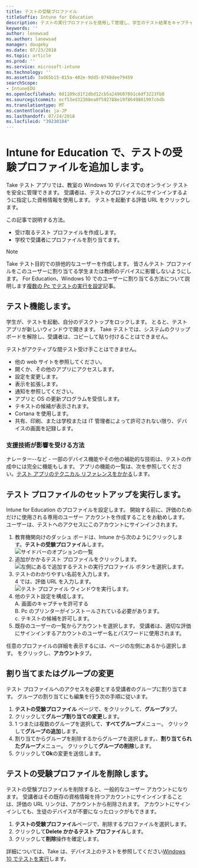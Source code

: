 ```yaml
---
title: テストの受験プロファイル
titleSuffix: Intune for Education
description: テストの実行プロファイルを使用して管理し、学生のテスト結果をキャプチャする方法について説明します。
keywords: ''
author: lenewsad
ms.author: lanewsad
manager: dougeby
ms.date: 07/23/2018
ms.topic: article
ms.prod: ''
ms.service: microsoft-intune
ms.technology: ''
ms.assetid: 3ad65b15-015a-402e-9dd5-0748dee79459
searchScope:
- IntuneEDU
ms.openlocfilehash: 0d1109cd1f2dbd12cb5a249607891c6df3223fb8
ms.sourcegitcommit: ecf53ed32308ea0f592788e19f8649801997cbdb
ms.translationtype: MT
ms.contentlocale: ja-JP
ms.lasthandoff: 07/24/2018
ms.locfileid: "39230104"
---
```

# <a name="add-a-take-a-test-profile-in-intune-for-education"></a>Intune for Education で、テストの受験プロファイルを追加します。

Take テスト アプリでは、教室の Windows 10 デバイスでのオンライン テストを安全に管理できます。  受講者は、テストのプロファイルにサインインするように指定した資格情報を使用します。 テストを起動する評価 URL をクリックします。 
 
この記事で説明する方法。
* 受け取るテスト プロファイルを作成します。
* 学校で受講者にプロファイルを割り当てます。  

> [!NOTE]
> Take テスト目的での排他的なユーザーを作成します。 皆さんテスト プロファイルをこのユーザーに割り当てる学生または教師のデバイスに影響しないようにします。 For Education、Windows 10 でのユーザーに割り当てる方法について説明します[複数の Pc でテストの実行を設定](https://technet.microsoft.com/edu/windows/take-a-test-multiple-pcs)記事。

## <a name="take-a-test-features"></a>テスト機能します。
学生が、テストを起動、自分のデスクトップをロックします。 とると、テスト アプリが新しいウィンドウで開きます。 Take テストでは、システムのクリップボードを解除し、受講者は、コピーして貼り付けることはできません。

テストがアクティブな間テスト受け手ことはできません。

* 他の web サイトを参照してください。
* 開くか、その他のアプリにアクセスします。
* 設定を変更します。
* 表示を拡張します。  
* 通知を参照してください。
* アプリと OS の更新プログラムを受信します。
* テキストの候補が表示されます。
* Cortana を使用します。
* 共有、印刷、または学校または IT 管理者によって許可されない限り、デバイスの画面を記録します。

### <a name="how-is-assistive-technology-affected"></a>支援技術が影響を受ける方法
ナレーター--など - 一部のデバイス機能やその他の補助的な技術は、テストの作成中には完全に機能もします。 アプリの機能の一覧は、次を参照してください。[テスト アプリのテクニカル リファレンスをかかる](https://docs.microsoft.com/en-us/education/windows/take-a-test-app-technical)します。


## <a name="take-a-test-profile-setup"></a>テスト プロファイルのセットアップを実行します。
Intune for Education のプロファイルを設定します。 開始する前に、評価のためだけに使用される専用のユーザー アカウントを作成することをお勧めします。 ユーザーは、テストへのアクセスにこのアカウントにサインインされます。 

1. 教育機関向けのダッシュ ボードは、Intune から次のようにクリックします。**テストの受験プロファイル**します。    
![サイドバーのオプションの一覧](./media/dashboard-002-left-sidebar-list.png)  
2.  追加がかかるテスト プロファイルをクリックします。  
 ![左側にあるで追加するテストの実行プロファイル ボタンを選択します。](./media/takeatest-001-new-profile.png)  
3. テストのわかりやすい名前を入力します。  
4 では、評価 URL を入力します。  
 ![テスト プロファイル ウィンドウを実行します。](./media/takeatest-002-new-profile-edit-window.png)  
5. 他のテスト設定を構成します。    
    A. 画面のキャプチャを許可する  
    B. Pc のプリンターがインストールされている必要があります。  
    c. テキストの候補を許可します。   
6. 既存のユーザーの一覧からアカウントを選択します。 受講者は、適切な評価にサインインするアカウントのユーザー名とパスワードに使用されます。  

任意のプロファイルの詳細を表示するには、ページの左側にあるから選択します。 をクリックし、**アカウント**タブ。  

## <a name="assign-or-change-groups"></a>割り当てまたはグループの変更
テスト プロファイルへのアクセスを必要とする受講者のグループに割り当てます。 グループの割り当てにも編集を行う次の手順に従います。
1. **テストの受験プロファイル** ページで、をクリックして、**グループ**タブ。 
2. クリックして**グループ割り当ての変更**します。 
3. 1 つまたは複数のグループを選択して、**すべてグループ**メニュー。 クリックして**グループの追加**します。 
4. 割り当てからグループを削除するからグループを選択します。、**割り当てられたグループ**メニュー。 クリックして**グループの削除**します。
5. クリックして**Ok**の変更を送信します。

## <a name="delete-take-a-test-profile"></a>テストの受験プロファイルを削除します。  
テストの受験プロファイルを削除すると、一般的なユーザー アカウントになります。 受講者はその既存の資格情報を持つアカウントにサインインすることは、評価の URL リンクは、アカウントから削除されます。 アカウントにサインインしても、生徒のデバイスが不要になったロックがもできます。

1. **テストの受験プロファイル**ページで、削除するプロファイルを選択します。
2. クリックして**Delete かかるテスト プロファイル**します。
3. クリックして**削除**操作を確定します。

詳細については、Take は、デバイス上のテストを参照してください[Windows 10 でテストを実行](https://technet.microsoft.com/edu/windows/take-tests-in-windows-10)します。
